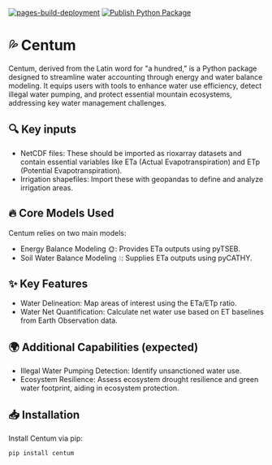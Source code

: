 [![pages-build-deployment](https://github.com/BenjMy/centum/actions/workflows/pages/pages-build-deployment/badge.svg)](https://github.com/BenjMy/centum/actions/workflows/pages/pages-build-deployment)
[![Publish Python Package](https://github.com/BenjMy/centum/actions/workflows/python-publish.yml/badge.svg)](https://github.com/BenjMy/centum/actions/workflows/python-publish.yml)

# 💦  Centum
Centum, derived from the Latin word for "a hundred," is a Python package designed to streamline water accounting through energy and water balance modeling. It equips users with tools to enhance water use efficiency, detect illegal water pumping, and protect essential mountain ecosystems, addressing key water management challenges.

## 🔍 Key inputs
- NetCDF files: These should be imported as rioxarray datasets and contain essential variables like ETa (Actual Evapotranspiration) and ETp (Potential Evapotranspiration).
- Irrigation shapefiles: Import these with geopandas to define and analyze irrigation areas.

## 🔥 Core Models Used
Centum relies on two main models:
- Energy Balance Modeling 🌞: Provides ETa outputs using pyTSEB.
- Soil Water Balance Modeling 💧: Supplies ETa outputs using pyCATHY.
  
## ✨ Key Features
- Water Delineation: Map areas of interest using the ETa/ETp ratio.
- Water Net Quantification: Calculate net water use based on ET baselines from Earth Observation data.
  
## 🌍 Additional Capabilities (expected)
- Illegal Water Pumping Detection: Identify unsanctioned water use.
- Ecosystem Resilience: Assess ecosystem drought resilience and green water footprint, aiding in ecosystem protection.

## 📥 Installation
Install Centum via pip:

```bash
pip install centum
